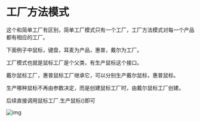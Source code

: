 # 工厂方法模式
这个和简单工厂有区别，简单工厂模式只有一个工厂，工厂方法模式对每一个产品都有相应的工厂。



下面例子中鼠标，键盘，耳麦为产品，惠普，戴尔为工厂。 

工厂模式也就是鼠标工厂是个父类，有生产鼠标这个接口。

戴尔鼠标工厂，惠普鼠标工厂继承它，可以分别生产戴尔鼠标，惠普鼠标。

生产哪种鼠标不再由参数决定，而是创建鼠标工厂时，由戴尔鼠标工厂创建。

后续直接调用鼠标工厂.生产鼠标()即可



![img](http://www.runoob.com/wp-content/uploads/2018/07/1530601917-1999-DP-Factory.png) 